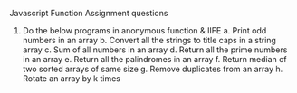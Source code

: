 Javascript Function Assignment questions

1. Do the below programs in anonymous function & IIFE
a. Print odd numbers in an array
b. Convert all the strings to title caps in a string array
c. Sum of all numbers in an array
d. Return all the prime numbers in an array
e. Return all the palindromes in an array
f. Return median of two sorted arrays of same size
g. Remove duplicates from an array
h. Rotate an array by k times
